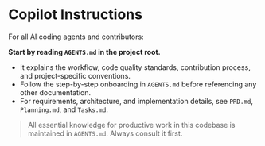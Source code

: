 # Copilot Instructions

For all AI coding agents and contributors:

**Start by reading `AGENTS.md` in the project root.**

- It explains the workflow, code quality standards, contribution process, and project-specific conventions.
- Follow the step-by-step onboarding in `AGENTS.md` before referencing any other documentation.
- For requirements, architecture, and implementation details, see `PRD.md`, `Planning.md`, and `Tasks.md`.

> All essential knowledge for productive work in this codebase is maintained in `AGENTS.md`. Always consult it first.
